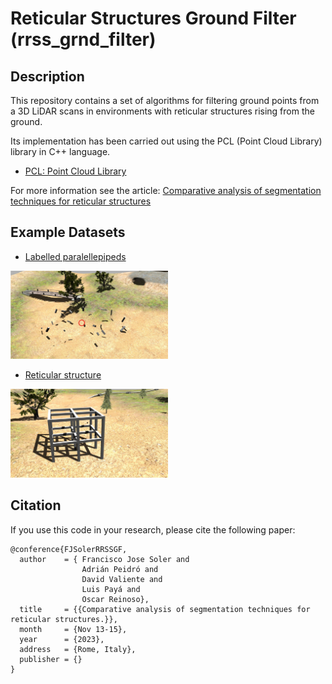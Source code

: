 # Reticular Structures Ground Filter (rrss_grnd_filter)

Description
-----------
This repository contains a set of algorithms for filtering ground points from a 3D LiDAR scans in environments with reticular structures rising from the ground.

Its implementation has been carried out using the PCL (Point Cloud Library) library in C++ language.

* [PCL: Point Cloud Library](http://pointclouds.org/)

For more information see the article: [Comparative analysis of segmentation techniques for reticular structures](http://)

Example Datasets
----------------
* [Labelled paralellepipeds](http://)

<img src="images/Train_Env.jpg" alt="Train environment example" width="50%">

* [Reticular structure](http://)
  
<img src="images/TEST_ENVIROMENT.jpg" alt="Test environment example" width="50%">

Citation
--------
If you use this code in your research, please cite the following paper:
```
@conference{FJSolerRRSSGF,
  author    = { Francisco Jose Soler and
                Adrián Peidró and
                David Valiente and
                Luis Payá and
                Oscar Reinoso},
  title     = {{Comparative analysis of segmentation techniques for reticular structures.}},
  month     = {Nov 13-15},
  year      = {2023},
  address   = {Rome, Italy},
  publisher = {}
}
```